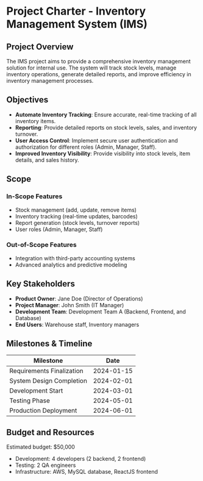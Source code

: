 # Project Charter - Inventory Management System (IMS)

## Project Overview

The IMS project aims to provide a comprehensive inventory management solution for internal use. The system will track stock levels, manage inventory operations, generate detailed reports, and improve efficiency in inventory management processes.

## Objectives

- **Automate Inventory Tracking**: Ensure accurate, real-time tracking of all inventory items.
- **Reporting**: Provide detailed reports on stock levels, sales, and inventory turnover.
- **User Access Control**: Implement secure user authentication and authorization for different roles (Admin, Manager, Staff).
- **Improved Inventory Visibility**: Provide visibility into stock levels, item details, and sales history.

## Scope

### In-Scope Features

- Stock management (add, update, remove items)
- Inventory tracking (real-time updates, barcodes)
- Report generation (stock levels, turnover reports)
- User roles (Admin, Manager, Staff)

### Out-of-Scope Features

- Integration with third-party accounting systems
- Advanced analytics and predictive modeling

## Key Stakeholders

- **Product Owner**: Jane Doe (Director of Operations)
- **Project Manager**: John Smith (IT Manager)
- **Development Team**: Development Team A (Backend, Frontend, and Database)
- **End Users**: Warehouse staff, Inventory managers

## Milestones & Timeline

| Milestone                 | Date       |
| ------------------------- | ---------- |
| Requirements Finalization | 2024-01-15 |
| System Design Completion  | 2024-02-01 |
| Development Start         | 2024-03-01 |
| Testing Phase             | 2024-05-01 |
| Production Deployment     | 2024-06-01 |

## Budget and Resources

Estimated budget: $50,000

- Development: 4 developers (2 backend, 2 frontend)
- Testing: 2 QA engineers
- Infrastructure: AWS, MySQL database, ReactJS frontend
